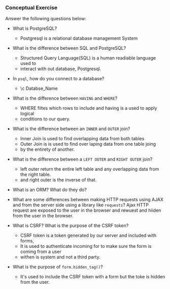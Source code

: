 ### Conceptual Exercise

Answer the following questions below:

- What is PostgreSQL?
  -  Postgresql is a relational database management System

- What is the difference between SQL and PostgreSQL?
  -  Structured Query Language(SQL) is a human readiable language used to 
  -  interact with out database, Postgresql.

- In `psql`, how do you connect to a database?
  -  \c Databse_Name

- What is the difference between `HAVING` and `WHERE`?
  -  WHERE filtes which rows to include and having is a used to apply logical 
  -  conditions to our query.


- What is the difference between an `INNER` and `OUTER` join?
  -  Inner Join is used to find overlapping data from both tables 
  -  Outer Join is is used to find over laping data from one table joing 
  -  by the entirety of another.

- What is the difference between a `LEFT OUTER` and `RIGHT OUTER` join?
  -  left outer return the entire left table and any overlapping data from the right table.
  -  and right outer is the inverse of that.

- What is an ORM? What do they do?

- What are some differences between making HTTP requests using AJAX 
  and from the server side using a library like `requests`?
    Ajax HTTP request are exposed to the user in the browser and rewuest and hiiden from the user 
    in the browser.

- What is CSRF? What is the purpose of the CSRF token?
  -  CSRF token is a token generated by our server and included with forms,
  -  It is used to authenticate incoming for to make sure the form is coming from a user
  -  withen is system and not a third party.

- What is the purpose of `form.hidden_tag()`?
  -  It's used to include the CSRF token with a form but the toke is hidden from the user. 
